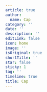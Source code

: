 ```yaml
---
article: true
author:
  name: Cap
category: ''
date: ''
description: ''
editLink: false
icon: home
image: ''
isOriginal: true
shortTitle: ''
star: false
sticky: 1
tag: ''
timeline: true
title: Cap
---
```


